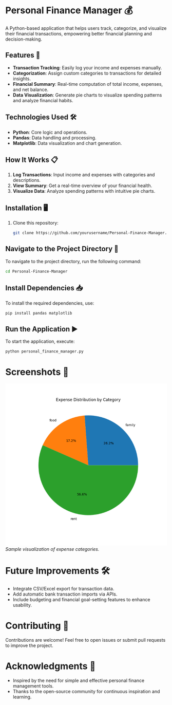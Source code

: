 # Personal Finance Manager 💰  
A Python-based application that helps users track, categorize, and visualize their financial transactions, empowering better financial planning and decision-making.  

## Features 🚀  
- **Transaction Tracking**: Easily log your income and expenses manually.  
- **Categorization**: Assign custom categories to transactions for detailed insights.  
- **Financial Summary**: Real-time computation of total income, expenses, and net balance.  
- **Data Visualization**: Generate pie charts to visualize spending patterns and analyze financial habits.  

## Technologies Used 🛠  
- **Python**: Core logic and operations.  
- **Pandas**: Data handling and processing.  
- **Matplotlib**: Data visualization and chart generation.  

## How It Works 📋  
1. **Log Transactions**: Input income and expenses with categories and descriptions.  
2. **View Summary**: Get a real-time overview of your financial health.  
3. **Visualize Data**: Analyze spending patterns with intuitive pie charts.  

## Installation 🖥  
1. Clone this repository:  
   ```bash  
   git clone https://github.com/yourusername/Personal-Finance-Manager.git  
## Navigate to the Project Directory 📂
To navigate to the project directory, run the following command:
```bash
cd Personal-Finance-Manager
```

## Install Dependencies 📥
To install the required dependencies, use:
```bash
pip install pandas matplotlib
```

## Run the Application ▶️
To start the application, execute:
```bash
python personal_finance_manager.py
```

# Screenshots 📸
![Sample Visualization](./Expense_pie_chart.png)  
*Sample visualization of expense categories.*

# Future Improvements 🛠
- Integrate CSV/Excel export for transaction data.  
- Add automatic bank transaction imports via APIs.  
- Include budgeting and financial goal-setting features to enhance usability.  

# Contributing 🤝
Contributions are welcome! Feel free to open issues or submit pull requests to improve the project.  

# Acknowledgments 🙌
- Inspired by the need for simple and effective personal finance management tools.  
- Thanks to the open-source community for continuous inspiration and learning.  
